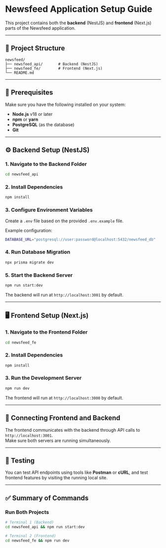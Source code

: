 # Newsfeed Application Setup Guide

This project contains both the **backend** (NestJS) and **frontend** (Next.js) parts of the Newsfeed application.

---

## 📁 Project Structure

```
newsfeed/
├── newsfeed_api/       # Backend (NestJS)
├── newsfeed_fe/        # Frontend (Next.js)
└── README.md
```

---

## 🧩 Prerequisites

Make sure you have the following installed on your system:

- **Node.js** v18 or later  
- **npm** or **yarn**  
- **PostgreSQL** (as the database)  
- **Git**  

---

## ⚙️ Backend Setup (NestJS)

### 1. Navigate to the Backend Folder
```bash
cd newsfeed_api
```

### 2. Install Dependencies
```bash
npm install
```

### 3. Configure Environment Variables
Create a `.env` file based on the provided `.env.example` file.

Example configuration:
```bash
DATABASE_URL="postgresql://user:password@localhost:5432/newsfeed_db"
```

### 4. Run Database Migration
```bash
npx prisma migrate dev
```

### 5. Start the Backend Server
```bash
npm run start:dev
```
The backend will run at `http://localhost:3001` by default.

---

## 🖥️ Frontend Setup (Next.js)

### 1. Navigate to the Frontend Folder
```bash
cd newsfeed_fe
```

### 2. Install Dependencies
```bash
npm install
```

### 3. Run the Development Server
```bash
npm run dev
```
The frontend will run at `http://localhost:3000` by default.

---

## 🔗 Connecting Frontend and Backend

The frontend communicates with the backend through API calls to `http://localhost:3001`.  
Make sure both servers are running simultaneously.

---

## 🧪 Testing

You can test API endpoints using tools like **Postman** or **cURL**, and test frontend features by visiting the running local site.

---

## ✅ Summary of Commands

### Run Both Projects
```bash
# Terminal 1 (Backend)
cd newsfeed_api && npm run start:dev

# Terminal 2 (Frontend)
cd newsfeed_fe && npm run dev
```



